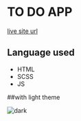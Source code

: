 # TO DO APP

[live site url](https://clever-heyrovsky-d0abf9.netlify.app/)

## Language used

* HTML
* SCSS
* JS

##with light theme

![dark](https://user-images.githubusercontent.com/68110471/99618070-af2d7000-2a46-11eb-9f2f-520477d322f6.png)


